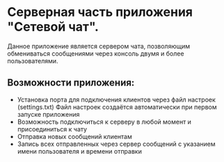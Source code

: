 # Серверная часть приложения "Сетевой чат".
Данное приложение является сервером чата, позволяющим обмениваться сообщениями через консоль двумя и более пользователями.

## Возможности приложения:
- Установка порта для подключения клиентов через файл настроек (settings.txt)
  Файл настроек создаётся автоматически при первом запуске приложения
- Возможность подключиться к серверу в любой момент и присоединиться к чату
- Отправка новых сообщений клиентам
- Запись всех отправленных через сервер сообщений с указанием имени пользователя и времени отправки
